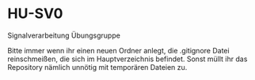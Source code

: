 # HU-SV0
Signalverarbeitung Übungsgruppe

Bitte immer wenn ihr einen neuen Ordner anlegt, die .gitignore Datei reinschmeißen, die sich im Hauptverzeichnis befindet.
Sonst müllt ihr das Repository nämlich unnötig mit temporären Dateien zu.
